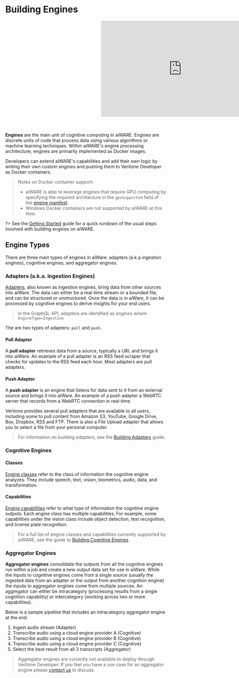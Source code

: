 # Building Engines

<!--TODO: Need to re-document builds, states, all that stuff.  Can pull from previous docs.-->

<div style="display:flex; position: relative;">
<div style="position: relative; left: 300px; width: 650px; height: 300px" display:inline><iframe src="https://player.vimeo.com/video/375527305?color=ff9933&title=0&byline=0&portrait=0" style="border:0;top:0;left:0;width:100%;height:100%;" allow="autoplay; fullscreen" allowfullscreen></iframe></div><script src="https://player.vimeo.com/api/player.js"></script>

</div>
<br>
<br>

**Engines** are the main unit of cognitive computing in aiWARE.
Engines are discrete units of code that process data using various algorithms or machine learning techniques.
Within aiWARE's engine processing architecture, engines are primarily implemented as Docker images.

Developers can extend aiWARE's capabilities and add their own logic by writing their own custom engines and pushing them to Veritone Developer as Docker containers.

> Notes on Docker container support:
>
> - aiWARE is able to leverage engines that require GPU computing by specifying the required architecture in the `gpuSupported` field of the [engine manifest](/developer/engines/standards/engine-manifest/).
> - Windows Docker containers are not supported by aiWARE at this time.

<!--TODO: Add other legacy pages in with deprecated flag and no place in the TOC-->

?> See the [Getting Started](/developer/engines/getting-started/) guide for a quick rundown of the usual steps involved with building engines on aiWARE.

## Engine Types <!-- {docsify-ignore} -->

There are three main types of engines in aiWare: adapters (a.k.a ingestion engines), cognitive engines, and aggregator engines.

### Adapters (a.k.a. Ingestion Engines)

[Adapters](/developer/adapters/), also known as ingestion engines, bring data from other sources into aiWare.
The data can either be a real-time stream or a bounded file, and can be structured or unstructured.
Once the data is in aiWare, it can be processed by cognitive engines to derive insights for your end users.

> In the GraphQL API, adapters are identified as engines where `EngineType=Ingestion`

The are two types of adapters: `pull` and `push`.

#### Pull Adapter

A **pull adapter** retrieves data from a source, typically a URI, and brings it into aiWare.
An example of a pull adapter is an RSS feed scraper that checks for updates to the RSS feed each hour.
Most adapters are pull adapters.

#### Push Adapter

A **push adapter** is an engine that listens for data sent to it from an external source and brings it into aiWare.
An example of a push adapter a WebRTC server that records from a WebRTC connection in real-time.

Veritone provides several pull adapters that are available to all users, including some to pull content from Amazon S3, YouTube, Google Drive, Box, Dropbox, RSS and FTP.
There is also a File Upload adapter that allows you to select a file from your personal computer.

> For information on building adapters, see the [Building Adapters](/developer/adapters/) guide.

### Cognitive Engines

[](cognitive/_summary.md ':include')

#### Classes

[Engine classes](/developer/engines/cognitive/?id=classes) refer to the class of information the cognitive engine analyzes.
They include speech, text, vision, biometrics, audio, data, and transformation.

#### Capabilities

[Engine capabilities](/developer/engines/cognitive/?id=capabilities) refer to what type of information the cognitive engine outputs.
Each engine class has multiple capabilities.
For example, some capabilities under the vision class include object detection, text recognition, and license plate recognition.

> For a full list of engine classes and capabilities currently supported by aiWARE, see the guide to [Building Cognitive Engines](/developer/engines/cognitive/).

### Aggregator Engines

**Aggregator engines** consolidate the outputs from all the cognitive engines run within a job and create a new output data set for use in aiWare.
While the inputs to cognitive engines come from a single source (usually the ingested data from an adapter or the output from another cognition engine) the inputs to aggregator engines come from multiple sources.
An aggregator can either be intracategory (processing results from a single cognition capability) or intercategory (working across two or more capabilities).

Below is a sample pipeline that includes an intracategory aggregator engine at the end.

1. Ingest audio stream (Adapter)
2. Transcribe audio using a cloud engine provider A (Cognitive)
3. Transcribe audio using a cloud engine provider B (Cognitive)
4. Transcribe audio using a cloud engine provider C (Cognitive)
5. Select the best result from all 3 transcripts (Aggregator)

> Aggregator engines are currently not available to deploy through Veritone Developer.
If you feel you have a use case for an aggregator engine please [contact us](mailto:ecosystem@veritone.com) to discuss.

<!--TODO: Visual Guide to onboarding UI workflow-->
<!--A visual walkthrough of the onboarding process up to approval, use the existing UI until the new mocs are ready-->
